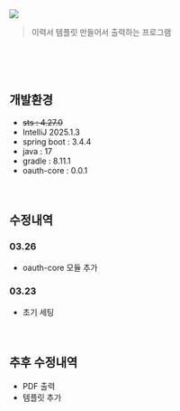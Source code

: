 <img src="https://capsule-render.vercel.app/api?type=transparent&height=200&section=header&text=Resume&fontSize=90&fontColor=#ffffff&fontAlignY=38"/>
<blockquote data-ke-style="style2">
<p data-ke-size="size16">이력서 템플릿 만들어서 출력하는 프로그램</p>
</blockquote>
<br/><br/><br/>

## 개발환경
- ~~sts : 4.27.0~~
- IntelliJ 2025.1.3
- spring boot : 3.4.4
- java : 17
- gradle : 8.11.1
- oauth-core : 0.0.1
<br/><br/><br/>

## 수정내역
### 03.26
- oauth-core 모듈 추가
### 03.23
- 초기 세팅
<br/><br/><br/>


## 추후 수정내역
- PDF 출력
- 템플릿 추가
